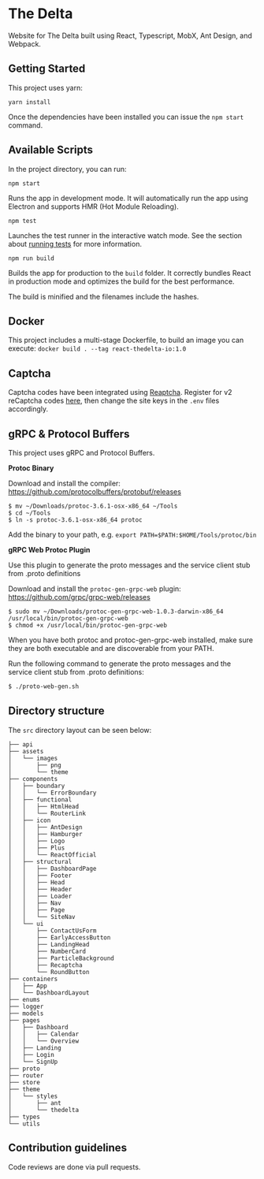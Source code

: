 # The Delta

Website for The Delta built using React, Typescript, MobX, Ant Design, and Webpack.

## Getting Started

This project uses yarn:

```
yarn install
```

Once the dependencies have been installed you can issue the `npm start` command.

## Available Scripts

In the project directory, you can run:

`npm start`

Runs the app in development mode.
It will automatically run the app using Electron and supports HMR (Hot Module Reloading).

`npm test`

Launches the test runner in the interactive watch mode.
See the section about [running tests](https://facebook.github.io/create-react-app/docs/running-tests) for more information.

`npm run build`

Builds the app for production to the `build` folder.
It correctly bundles React in production mode and optimizes the build for the best performance.

The build is minified and the filenames include the hashes.

## Docker

This project includes a multi-stage Dockerfile, to build an image you can execute: `docker build . --tag react-thedelta-io:1.0`

## Captcha

Captcha codes have been integrated using [Reaptcha](https://github.com/sarneeh/reaptcha). Register for v2 reCaptcha codes [here](https://www.google.com/recaptcha/intro/v3.html), then change the site keys in the `.env` files accordingly.

## gRPC & Protocol Buffers

This project uses gRPC and Protocol Buffers.

**Protoc Binary**

Download and install the compiler: https://github.com/protocolbuffers/protobuf/releases

```
$ mv ~/Downloads/protoc-3.6.1-osx-x86_64 ~/Tools
$ cd ~/Tools
$ ln -s protoc-3.6.1-osx-x86_64 protoc
```

Add the binary to your path, e.g. `export PATH=$PATH:$HOME/Tools/protoc/bin`

**gRPC Web Protoc Plugin**

Use this plugin to generate the proto messages and the service client stub from .proto definitions

Download and install the `protoc-gen-grpc-web` plugin: https://github.com/grpc/grpc-web/releases

```
$ sudo mv ~/Downloads/protoc-gen-grpc-web-1.0.3-darwin-x86_64 /usr/local/bin/protoc-gen-grpc-web
$ chmod +x /usr/local/bin/protoc-gen-grpc-web
```

When you have both protoc and protoc-gen-grpc-web installed, make sure they are both executable and are discoverable from your PATH.

Run the following command to generate the proto messages and the service client stub from .proto definitions:

```bash
$ ./proto-web-gen.sh
```

## Directory structure

The `src` directory layout can be seen below:

```
├── api
├── assets
│   └── images
│       ├── png
│       └── theme
├── components
│   ├── boundary
│   │   └── ErrorBoundary
│   ├── functional
│   │   ├── HtmlHead
│   │   └── RouterLink
│   ├── icon
│   │   ├── AntDesign
│   │   ├── Hamburger
│   │   ├── Logo
│   │   ├── Plus
│   │   └── ReactOfficial
│   ├── structural
│   │   ├── DashboardPage
│   │   ├── Footer
│   │   ├── Head
│   │   ├── Header
│   │   ├── Loader
│   │   ├── Nav
│   │   ├── Page
│   │   └── SiteNav
│   └── ui
│       ├── ContactUsForm
│       ├── EarlyAccessButton
│       ├── LandingHead
│       ├── NumberCard
│       ├── ParticleBackground
│       ├── Recaptcha
│       └── RoundButton
├── containers
│   ├── App
│   └── DashboardLayout
├── enums
├── logger
├── models
├── pages
│   ├── Dashboard
│   │   ├── Calendar
│   │   └── Overview
│   ├── Landing
│   ├── Login
│   └── SignUp
├── proto
├── router
├── store
├── theme
│   └── styles
│       ├── ant
│       └── thedelta
├── types
└── utils
```

## Contribution guidelines

Code reviews are done via pull requests.
